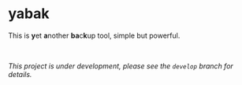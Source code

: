 
# yabak

This is **y**et **a**nother **ba**c**k**up tool, simple but powerful.

<br>

*This project is under development, please see the `develop` branch for details.*

